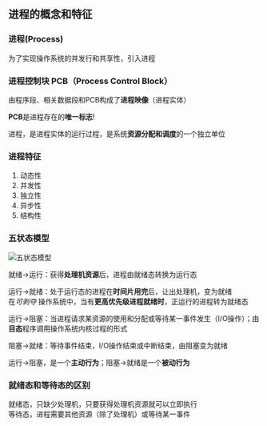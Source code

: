 ## 进程的概念和特征

### 进程(Process)

为了实现操作系统的并发行和共享性，引入进程

### 进程控制块 PCB（Process Control Block）

由程序段、相关数据段和PCB构成了**进程映像**（进程实体）

**PCB**是进程存在的**唯一标志**!

进程，是进程实体的运行过程，是系统**资源分配和调度**的一个独立单位

### 进程特征

1. 动态性
2. 并发性
3. 独立性
4. 异步性
5. 结构性

### 五状态模型

![五状态模型](https://github.com/YC-L/Postgraduate-examination/blob/Operating-System/imgs/%E4%BA%94%E7%8A%B6%E6%80%81%E6%A8%A1%E5%9E%8B.png "五状态模型")

就绪->运行：获得**处理机资源**后，进程由就绪态转换为运行态

运行->就绪：处于运行态的进程在**时间片用完**后，让出处理机，变为就绪</br>
在*可剥夺* 操作系统中，当有**更高优先级进程就绪时**，正运行的进程转为就绪态

运行->阻塞：当进程请求某资源的使用和分配或等待某一事件发生（I/O操作）；由**目态**程序调用操作系统内核过程的形式

阻塞->就绪：等待事件结束，I/O操作结束或中断结束，由阻塞变为就绪

运行->阻塞，是一个**主动行为**；阻塞->就绪是一个**被动行为**

### 就绪态和等待态的区别

就绪态，只缺少处理机，只要获得处理机资源就可以立即执行</br>
等待态，进程需要其他资源（除了处理机）或等待某一事件

